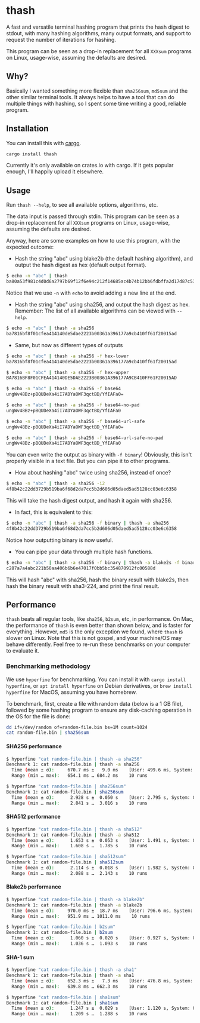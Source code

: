 # thash

A fast and versatile terminal hashing program that prints the hash digest to stdout, with many hashing algorithms, many output formats, and support to request the number of iterations for hashing.

This program can be seen as a drop-in replacement for all `XXXsum` programs on Linux, usage-wise, assuming the defaults are desired.

## Why?

Basically I wanted something more flexible than `sha256sum`, `md5sum` and the other similar terminal tools. It always helps to have a tool that can do multiple things with hashing, so I spent some time writing a good, reliable program.

## Installation

You can install this with [cargo](https://www.rust-lang.org/tools/install).

```bash
cargo install thash
```

Currently it's only available on crates.io with cargo. If it gets popular enough, I'll happily upload it elsewhere.

## Usage

Run `thash --help`, to see all available options, algorithms, etc.

The data input is passed through stdin. This program can be seen as a drop-in replacement for all `XXXsum` programs on Linux, usage-wise, assuming the defaults are desired.

Anyway, here are some examples on how to use this program, with the expected outcome:

- Hash the string "abc" using blake2b (the default hashing algorithm), and output the hash digest as hex (default output format).

```bash
$ echo -n "abc" | thash
ba80a53f981c4d0d6a2797b69f12f6e94c212f14685ac4b74b12bb6fdbffa2d17d87c5392aab792dc252d5de4533cc9518d38aa8dbf1925ab92386edd4009923
```

Notice that we use `-n` with `echo` to avoid adding a new line at the end.

- Hash the string "abc" using sha256, and output the hash digest as hex. Remember: The list of all available algorithms can be viewed with `--help`.

```bash
$ echo -n "abc" | thash -a sha256
ba7816bf8f01cfea414140de5dae2223b00361a396177a9cb410ff61f20015ad
```

- Same, but now as different types of outputs

```bash
$ echo -n "abc" | thash -a sha256 -f hex-lower
ba7816bf8f01cfea414140de5dae2223b00361a396177a9cb410ff61f20015ad

$ echo -n "abc" | thash -a sha256 -f hex-upper
BA7816BF8F01CFEA414140DE5DAE2223B00361A396177A9CB410FF61F20015AD

$ echo -n "abc" | thash -a sha256 -f base64
ungWv48Bz+pBQUDeXa4iI7ADYaOWF3qctBD/YfIAFa0=

$ echo -n "abc" | thash -a sha256 -f base64-no-pad
ungWv48Bz+pBQUDeXa4iI7ADYaOWF3qctBD/YfIAFa0

$ echo -n "abc" | thash -a sha256 -f base64-url-safe
ungWv48Bz-pBQUDeXa4iI7ADYaOWF3qctBD_YfIAFa0=

$ echo -n "abc" | thash -a sha256 -f base64-url-safe-no-pad
ungWv48Bz-pBQUDeXa4iI7ADYaOWF3qctBD_YfIAFa0
```

You can even write the output as binary with `-f binary`! Obviously, this isn't properly visible in a text file. But you can pipe it to other programs.

- How about hashing "abc" twice using sha256, instead of once?

```bash
$ echo -n "abc" | thash -a sha256 -i2
4f8b42c22dd3729b519ba6f68d2da7cc5b2d606d05daed5ad5128cc03e6c6358
```

This will take the hash digest output, and hash it again with sha256.

- In fact, this is equivalent to this:

```bash
$ echo -n "abc" | thash -a sha256 -f binary | thash -a sha256
4f8b42c22dd3729b519ba6f68d2da7cc5b2d606d05daed5ad5128cc03e6c6358
```

Notice how outputting binary is now useful.

- You can pipe your data through multiple hash functions.

```bash
$ echo -n "abc" | thash -a sha256 -f binary | thash -a blake2s -f binary | thash -a sha3-224
c287a7a4abc221b50aa406b6b6e47017f0bb5bc354870912fc00588d
```

This will hash "abc" with sha256, hash the binary result with blake2s, then hash the binary result with sha3-224, and print the final result.

## Performance

`thash` beats all regular tools, like `sha256`, `b2sum`, etc, in performance. On Mac, the performance of `thash` is even better than shown below, and is faster for everything. However, `md5` is the only exception we found, where `thash` is slower on Linux. Note that this is not gospel, and your machine/OS may behave differently. Feel free to re-run these benchmarks on your computer to evaluate it.

### Benchmarking methodology

We use `hyperfine` for benchmarking. You can install it with `cargo install hyperfine`, or `apt install hyperfine` on Debian derivatives, or `brew install hyperfine` for MacOS, assuming you have homebrew.

To benchmark, first, create a file with random data (below is a 1 GB file), followed by some hashing program to ensure any disk-caching operation in the OS for the file is done:

```bash
dd if=/dev/random of=random-file.bin bs=1M count=1024
cat random-file.bin | sha256sum
```

#### SHA256 performance

```bash
$ hyperfine "cat random-file.bin | thash -a sha256"
Benchmark 1: cat random-file.bin | thash -a sha256
  Time (mean ± σ):     670.7 ms ±   9.0 ms    [User: 499.6 ms, System: 589.4 ms]
  Range (min … max):   654.1 ms … 684.2 ms    10 runs

$ hyperfine "cat random-file.bin | sha256sum"
Benchmark 1: cat random-file.bin | sha256sum
  Time (mean ± σ):      2.928 s ±  0.050 s    [User: 2.795 s, System: 0.497 s]
  Range (min … max):    2.841 s …  3.016 s    10 runs
```

#### SHA512 performance

```bash
$ hyperfine "cat random-file.bin | thash -a sha512"
Benchmark 1: cat random-file.bin | thash -a sha512
  Time (mean ± σ):      1.653 s ±  0.053 s    [User: 1.491 s, System: 0.629 s]
  Range (min … max):    1.608 s …  1.785 s    10 runs

$ hyperfine "cat random-file.bin | sha512sum"
Benchmark 1: cat random-file.bin | sha512sum
  Time (mean ± σ):      2.114 s ±  0.018 s    [User: 1.982 s, System: 0.488 s]
  Range (min … max):    2.088 s …  2.143 s    10 runs
```

#### Blake2b performance

```bash
$ hyperfine "cat random-file.bin | thash -a blake2b"
Benchmark 1: cat random-file.bin | thash -a blake2b
  Time (mean ± σ):     970.0 ms ±  18.7 ms    [User: 796.6 ms, System: 610.0 ms]
  Range (min … max):   951.9 ms … 1011.0 ms    10 runs

$ hyperfine "cat random-file.bin | b2sum"
Benchmark 1: cat random-file.bin | b2sum
  Time (mean ± σ):      1.060 s ±  0.020 s    [User: 0.927 s, System: 0.480 s]
  Range (min … max):    1.036 s …  1.093 s    10 runs
```

#### SHA-1 sum

```bash
$ hyperfine "cat random-file.bin | thash -a sha1"
Benchmark 1: cat random-file.bin | thash -a sha1
  Time (mean ± σ):     652.3 ms ±   7.3 ms    [User: 476.8 ms, System: 600.5 ms]
  Range (min … max):   639.8 ms … 662.3 ms    10 runs

$ hyperfine "cat random-file.bin | sha1sum"
Benchmark 1: cat random-file.bin | sha1sum
  Time (mean ± σ):      1.247 s ±  0.029 s    [User: 1.120 s, System: 0.472 s]
  Range (min … max):    1.209 s …  1.288 s    10 runs
```
